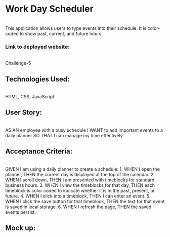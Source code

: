 <h1>Work Day Scheduler</h1> 
    <br>
This application allows users to type events into their schedule. It is color-coded to show past, current, and future hours.
<br>
<h3> Link to deployed website:</h3> <br>
<a href:https://dangkmemez.github.io/challe>Challenge-5</a>

<h2>Technologies Used:</h2>
    <br>
HTML, CSS, JavaScript

<h2>User Story:</h2> 
    <br>
AS AN employee with a busy schedule
I WANT to add important events to a daily planner
SO THAT I can manage my time effectively.
    
<h2>Acceptance Criteria:</h2> <br>
GIVEN I am using a daily planner to create a schedule:
1. WHEN I open the planner,
    THEN the current day is displayed at the top of the calendar.
2. WHEN I scroll down,
    THEN I am presented with timeblocks for standard business hours.
3. WHEN I view the timeblocks for that day,
    THEN each timeblock is color coded to indicate whether it is in the past, present, or future.
4. WHEN I click into a timeblock,
    THEN I can enter an event.
5. WHEN I click the save button for that timeblock,
    THEN the text for that event is saved in local storage.
6. WHEN I refresh the page,
    THEN the saved events persist.
<h2>Mock up:</h2> <br>
<img src="./challenge-5/assets/mock-up.png>
